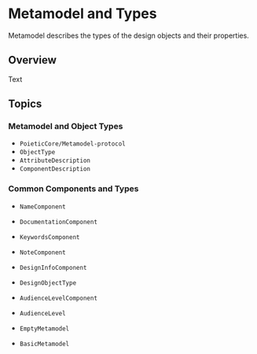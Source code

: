 # Metamodel and Types

Metamodel describes the types of the design objects and their properties.

## Overview

<!--@START_MENU_TOKEN@-->Text<!--@END_MENU_TOKEN@-->

## Topics

### Metamodel and Object Types

- ``PoieticCore/Metamodel-protocol``
- ``ObjectType``
- ``AttributeDescription``
- ``ComponentDescription``

### Common Components and Types

- ``NameComponent``
- ``DocumentationComponent``
- ``KeywordsComponent``
- ``NoteComponent``
- ``DesignInfoComponent``
- ``DesignObjectType``
- ``AudienceLevelComponent``
- ``AudienceLevel``

- ``EmptyMetamodel``
- ``BasicMetamodel``
